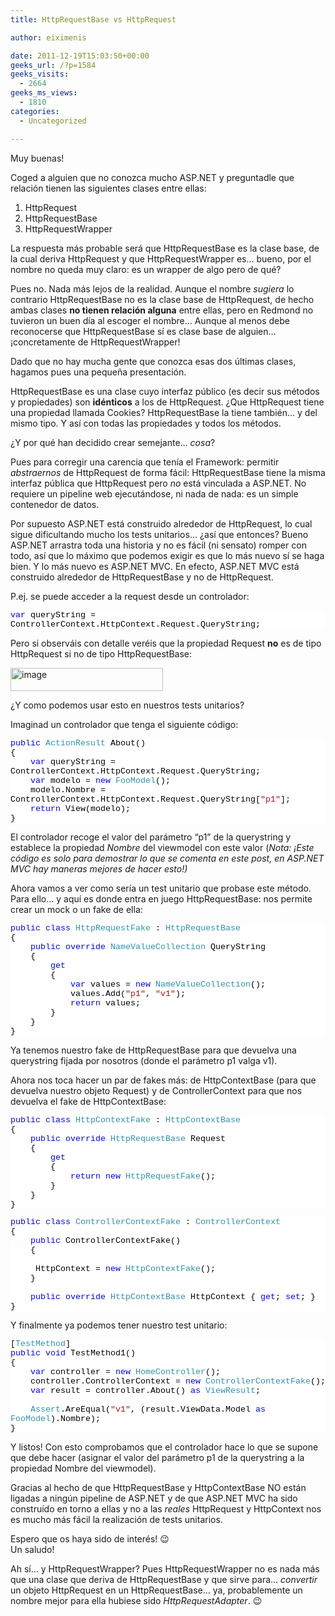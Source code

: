 ```yaml
---
title: HttpRequestBase vs HttpRequest

author: eiximenis

date: 2011-12-19T15:03:50+00:00
geeks_url: /?p=1584
geeks_visits:
  - 2664
geeks_ms_views:
  - 1810
categories:
  - Uncategorized

---
```

Muy buenas!

Coged a alguien que no conozca mucho ASP.NET y preguntadle que relación tienen las siguientes clases entre ellas:

  1. HttpRequest 
  2. HttpRequestBase 
  3. HttpRequestWrapper 

<!--more-->

La respuesta más probable será que HttpRequestBase es la clase base, de la cual deriva HttpRequest y que HttpRequestWrapper es… bueno, por el nombre no queda muy claro: es un wrapper de algo pero de qué?

Pues no. Nada más lejos de la realidad. Aunque el nombre _sugiera_ lo contrario HttpRequestBase no es la clase base de HttpRequest, de hecho ambas clases **no tienen relación alguna** entre ellas, pero en Redmond no tuvieron un buen día al escoger el nombre… Aunque al menos debe reconocerse que HttpRequestBase sí es clase base de alguien… ¡concretamente de HttpRequestWrapper!

Dado que no hay mucha gente que conozca esas dos últimas clases, hagamos pues una pequeña presentación.

HttpRequestBase es una clase cuyo interfaz público (es decir sus métodos y propiedades) son **idénticos** a los de HttpRequest. ¿Que HttpRequest tiene una propiedad llamada Cookies? HttpRequestBase la tiene también… y del mismo tipo. Y así con todas las propiedades y todos los métodos.

¿Y por qué han decidido crear semejante… _cosa_? 

Pues para corregir una carencia que tenía el Framework: permitir _abstraernos_ de HttpRequest de forma fácil: HttpRequestBase tiene la misma interfaz pública que HttpRequest pero _no_ está vinculada a ASP.NET. No requiere un pipeline web ejecutándose, ni nada de nada: es un simple contenedor de datos.

Por supuesto ASP.NET está construido alrededor de HttpRequest, lo cual sigue dificultando mucho los tests unitarios… ¿así que entonces? Bueno ASP.NET arrastra toda una historia y no es fácil (ni sensato) romper con todo, así que lo máximo que podemos exigir es que lo más nuevo sí se haga bien. Y lo más nuevo es ASP.NET MVC. En efecto, ASP.NET MVC está construido alrededor de HttpRequestBase y no de HttpRequest. 

P.ej. se puede acceder a la request desde un controlador:

<div style="font-family: courier new; background: white; color: black; font-size: 10pt">
  <p style="margin: 0px">
    <span style="color: blue">var</span> queryString = ControllerContext.HttpContext.Request.QueryString;
  </p></p>
</div>

Pero si observáis con detalle veréis que la propiedad Request **no** es de tipo HttpRequest si no de tipo HttpRequestBase:

[<img style="border-right-width: 0px; display: inline; border-top-width: 0px; border-bottom-width: 0px; border-left-width: 0px" title="image" border="0" alt="image" src="http://geeks.ms/cfs-file.ashx/__key/CommunityServer.Blogs.Components.WeblogFiles/etomas/image_5F00_thumb_5F00_2DFA14E8.png" width="244" height="37" />][1] 

¿Y como podemos usar esto en nuestros tests unitarios?

Imaginad un controlador que tenga el siguiente código:

<div style="font-family: courier new; background: white; color: black; font-size: 10pt">
  <p style="margin: 0px">
    <span style="color: blue">public</span> <span style="color: #2b91af">ActionResult</span> About()
  </p>
  
  <p style="margin: 0px">
    {
  </p>
  
  <p style="margin: 0px">
    &#160;&#160;&#160; <span style="color: blue">var</span> queryString = ControllerContext.HttpContext.Request.QueryString;
  </p>
  
  <p style="margin: 0px">
    &#160;&#160;&#160; <span style="color: blue">var</span> modelo = <span style="color: blue">new</span> <span style="color: #2b91af">FooModel</span>();
  </p>
  
  <p style="margin: 0px">
    &#160;&#160;&#160; modelo.Nombre = ControllerContext.HttpContext.Request.QueryString[<span style="color: #a31515">"p1"</span>];
  </p>
  
  <p style="margin: 0px">
    &#160;&#160;&#160; <span style="color: blue">return</span> View(modelo);
  </p>
  
  <p style="margin: 0px">
    }
  </p></p>
</div>

El controlador recoge el valor del parámetro “p1” de la querystring y establece la propiedad _Nombre_ del viewmodel con este valor (_Nota: ¡Este código es solo para demostrar lo que se comenta en este post, en ASP.NET MVC hay maneras mejores de hacer esto!)_

Ahora vamos a ver como sería un test unitario que probase este método. Para ello… y aquí es donde entra en juego HttpRequestBase: nos permite crear un mock o un fake de ella:

<div style="font-family: courier new; background: white; color: black; font-size: 10pt">
  <p style="margin: 0px">
    <span style="color: blue">public</span> <span style="color: blue">class</span> <span style="color: #2b91af">HttpRequestFake</span> : <span style="color: #2b91af">HttpRequestBase</span>
  </p>
  
  <p style="margin: 0px">
    {
  </p>
  
  <p style="margin: 0px">
    &#160;&#160;&#160; <span style="color: blue">public</span> <span style="color: blue">override</span> <span style="color: #2b91af">NameValueCollection</span> QueryString
  </p>
  
  <p style="margin: 0px">
    &#160;&#160;&#160; {
  </p>
  
  <p style="margin: 0px">
    &#160;&#160;&#160;&#160;&#160;&#160;&#160; <span style="color: blue">get</span>&#160;&#160;&#160;&#160;&#160;&#160;&#160;&#160;&#160;&#160;&#160;
  </p>
  
  <p style="margin: 0px">
    &#160;&#160;&#160;&#160;&#160;&#160;&#160; {
  </p>
  
  <p style="margin: 0px">
    &#160;&#160;&#160;&#160;&#160;&#160;&#160;&#160;&#160;&#160;&#160; <span style="color: blue">var</span> values = <span style="color: blue">new</span> <span style="color: #2b91af">NameValueCollection</span>();
  </p>
  
  <p style="margin: 0px">
    &#160;&#160;&#160;&#160;&#160;&#160;&#160;&#160;&#160;&#160;&#160; values.Add(<span style="color: #a31515">"p1"</span>, <span style="color: #a31515">"v1"</span>);
  </p>
  
  <p style="margin: 0px">
    &#160;&#160;&#160;&#160;&#160;&#160;&#160;&#160;&#160;&#160;&#160; <span style="color: blue">return</span> values;
  </p>
  
  <p style="margin: 0px">
    &#160;&#160;&#160;&#160;&#160;&#160;&#160; }
  </p>
  
  <p style="margin: 0px">
    &#160;&#160;&#160; }
  </p>
  
  <p style="margin: 0px">
    }
  </p></p>
</div>

Ya tenemos nuestro fake de HttpRequestBase para que devuelva una querystring fijada por nosotros (donde el parámetro p1 valga v1).

Ahora nos toca hacer un par de fakes más: de HttpContextBase (para que devuelva nuestro objeto Request) y de ControllerContext para que nos devuelva el fake de HttpContextBase:

<div style="font-family: courier new; background: white; color: black; font-size: 10pt">
  <p style="margin: 0px">
    <span style="color: blue">public</span> <span style="color: blue">class</span> <span style="color: #2b91af">HttpContextFake</span> : <span style="color: #2b91af">HttpContextBase</span>
  </p>
  
  <p style="margin: 0px">
    {
  </p>
  
  <p style="margin: 0px">
    &#160;&#160;&#160; <span style="color: blue">public</span> <span style="color: blue">override</span> <span style="color: #2b91af">HttpRequestBase</span> Request
  </p>
  
  <p style="margin: 0px">
    &#160;&#160;&#160; {
  </p>
  
  <p style="margin: 0px">
    &#160;&#160;&#160;&#160;&#160;&#160;&#160; <span style="color: blue">get</span>
  </p>
  
  <p style="margin: 0px">
    &#160;&#160;&#160;&#160;&#160;&#160;&#160; {
  </p>
  
  <p style="margin: 0px">
    &#160;&#160;&#160;&#160;&#160;&#160;&#160;&#160;&#160;&#160;&#160; <span style="color: blue">return</span> <span style="color: blue">new</span> <span style="color: #2b91af">HttpRequestFake</span>();
  </p>
  
  <p style="margin: 0px">
    &#160;&#160;&#160;&#160;&#160;&#160;&#160; }
  </p>
  
  <p style="margin: 0px">
    &#160;&#160;&#160; }
  </p>
  
  <p style="margin: 0px">
    }
  </p></p>
</div>

<div style="font-family: courier new; background: white; color: black; font-size: 10pt">
  <p style="margin: 0px">
    <span style="color: blue">public</span> <span style="color: blue">class</span> <span style="color: #2b91af">ControllerContextFake</span> : <span style="color: #2b91af">ControllerContext</span>
  </p>
  
  <p style="margin: 0px">
    {
  </p>
  
  <p style="margin: 0px">
    &#160;&#160;&#160; <span style="color: blue">public</span> ControllerContextFake()
  </p>
  
  <p style="margin: 0px">
    &#160;&#160;&#160; {
  </p>
  
  <p style="margin: 0px">
    &#160;&#160;&#160;<br /> &#160;&#160;&#160;&#160; HttpContext = <span style="color: blue">new</span> <span style="color: #2b91af">HttpContextFake</span>();
  </p>
  
  <p style="margin: 0px">
    &#160;&#160;&#160; }
  </p>
  
  <p style="margin: 0px">
    &#160;
  </p>
  
  <p style="margin: 0px">
    &#160;&#160;&#160; <span style="color: blue">public</span> <span style="color: blue">override</span> <span style="color: #2b91af">HttpContextBase</span> HttpContext { <span style="color: blue">get</span>; <span style="color: blue">set</span>; }
  </p>
  
  <p style="margin: 0px">
    }
  </p></p>
</div>

Y finalmente ya podemos tener nuestro test unitario:

<div style="font-family: courier new; background: white; color: black; font-size: 10pt">
  <p style="margin: 0px">
    [<span style="color: #2b91af">TestMethod</span>]
  </p>
  
  <p style="margin: 0px">
    <span style="color: blue">public</span> <span style="color: blue">void</span> TestMethod1()
  </p>
  
  <p style="margin: 0px">
    {
  </p>
  
  <p style="margin: 0px">
    &#160;&#160;&#160; <span style="color: blue">var</span> controller = <span style="color: blue">new</span> <span style="color: #2b91af">HomeController</span>();
  </p>
  
  <p style="margin: 0px">
    &#160;&#160;&#160; controller.ControllerContext = <span style="color: blue">new</span> <span style="color: #2b91af">ControllerContextFake</span>();
  </p>
  
  <p style="margin: 0px">
    &#160;&#160;&#160; <span style="color: blue">var</span> result = controller.About() <span style="color: blue">as</span> <span style="color: #2b91af">ViewResult</span>;
  </p>
  
  <p style="margin: 0px">
    &#160;
  </p>
  
  <p style="margin: 0px">
    &#160;&#160;&#160; <span style="color: #2b91af">Assert</span>.AreEqual(<span style="color: #a31515">"v1"</span>, (result.ViewData.Model <span style="color: blue">as</span> <span style="color: #2b91af">FooModel</span>).Nombre);
  </p>
  
  <p style="margin: 0px">
    }
  </p></p>
</div>

Y listos! Con esto comprobamos que el controlador hace lo que se supone que debe hacer (asignar el valor del parámetro p1 de la querystring a la propiedad Nombre del viewmodel).

Gracias al hecho de que HttpRequestBase y HttpContextBase NO están ligadas a ningún pipeline de ASP.NET y de que ASP.NET MVC ha sido construído en torno a ellas y no a las _reales_ HttpRequest y HttpContext nos es mucho más fácil la realización de tests unitarios.

Espero que os haya sido de interés! 😉   
Un saludo!

Ah sí… y HttpRequestWrapper? Pues HttpRequestWrapper no es nada más que una clase que deriva de HttpRequestBase y que sirve para… _convertir_ un objeto HttpRequest en un HttpRequestBase… ya, probablemente un nombre mejor para ella hubiese sido _HttpRequestAdapter_. 😉

 [1]: http://geeks.ms/cfs-file.ashx/__key/CommunityServer.Blogs.Components.WeblogFiles/etomas/image_5F00_4355399F.png